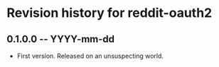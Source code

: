 # Revision history for reddit-oauth2

## 0.1.0.0 -- YYYY-mm-dd

* First version. Released on an unsuspecting world.
